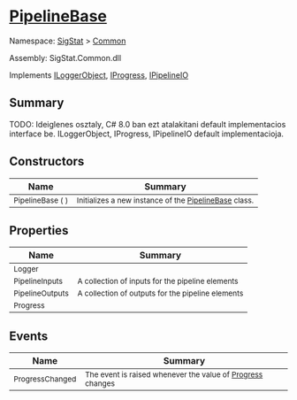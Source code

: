 # [PipelineBase](./PipelineBase.md)

Namespace: [SigStat]() > [Common](./README.md)

Assembly: SigStat.Common.dll

Implements [ILoggerObject](./ILoggerObject.md), [IProgress](./Helpers/IProgress.md), [IPipelineIO](./Pipeline/IPipelineIO.md)

## Summary
TODO: Ideiglenes osztaly, C# 8.0 ban ezt atalakitani default implementacios interface be.  ILoggerObject, IProgress, IPipelineIO default implementacioja.

## Constructors

| Name | Summary | 
| --- | --- | 
| <sub>PipelineBase (  )</sub><div style="pointer-events:none; cursor:default; width=500px;"></div>| <sub>Initializes a new instance of the [PipelineBase](https://github.com/hargitomi97/sigstat/blob/master/docs/md/SigStat/Common/PipelineBase.md) class.</sub>| <br>


## Properties

| Name | Summary | 
| --- | --- | 
| <sub>Logger</sub><div style="pointer-events:none; cursor:default; width=500px;"></div>| <sub></sub>| <br>
| <sub>PipelineInputs</sub><div style="pointer-events:none; cursor:default; width=500px;"></div>| <sub>A collection of inputs for the pipeline elements</sub>| <br>
| <sub>PipelineOutputs</sub><div style="pointer-events:none; cursor:default; width=500px;"></div>| <sub>A collection of outputs for the pipeline elements</sub>| <br>
| <sub>Progress</sub><div style="pointer-events:none; cursor:default; width=500px;"></div>| <sub></sub>| <br>


## Events

| Name | Summary | 
| --- | --- | 
| <sub>ProgressChanged</sub><div style="pointer-events:none; cursor:default; width=500px;"></div>| <sub>The event is raised whenever the value of [Progress](https://github.com/hargitomi97/sigstat/blob/master/docs/md/SigStat/Common/PipelineBase.md) changes</sub>| <br>


